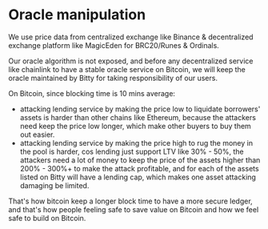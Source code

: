 # Oracle manipulation

We use price data from centralized exchange like Binance & decentralized exchange platform like MagicEden for BRC20/Runes & Ordinals.

Our oracle algorithm is not exposed, and before any decentralized service like chainlink to have a stable oracle service on Bitcoin, we will keep the oracle maintained by Bitty for taking responsibility of our users.

On Bitcoin, since blocking time is 10 mins average:

* attacking lending service by making the price low to liquidate borrowers' assets is harder than other chains like Ethereum, because the attackers need keep the price low longer, which make other buyers to buy them out easier.
* attacking lending service by making the price high to rug the money in the pool is harder, cos lending just support LTV like 30% - 50%, the attackers need a lot of money to keep the price of the assets higher than 200% - 300%+ to make the attack profitable, and for each of the assets listed on Bitty will have a lending cap, which makes one asset attacking damaging be limited.

That's how bitcoin keep a longer block time to have a more secure ledger, and that's how people feeling safe to save value on Bitcoin and how we feel safe to build on Bitcoin.

